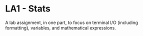 LA1 - Stats
===========
A lab assignment, in one part, to focus on terminal I/O (including formatting), variables, and mathematical expressions.